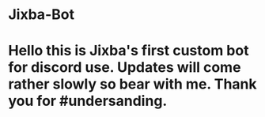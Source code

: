 # Jixba-Bot
# Hello this is Jixba's first custom bot for discord use. Updates will come rather slowly so bear with me. Thank you for #undersanding.
